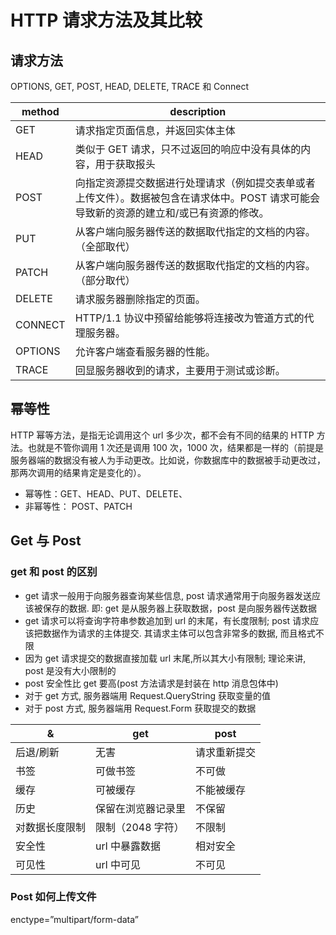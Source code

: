 # HTTP 请求方法及其比较

## 请求方法

OPTIONS, GET, POST, HEAD, DELETE, TRACE 和 Connect

| method  | description                                                                                                                              |
| ------- | ---------------------------------------------------------------------------------------------------------------------------------------- |
| GET     | 请求指定页面信息，并返回实体主体                                                                                                         |
| HEAD    | 类似于 GET 请求，只不过返回的响应中没有具体的内容，用于获取报头                                                                          |
| POST    | 向指定资源提交数据进行处理请求（例如提交表单或者上传文件）。数据被包含在请求体中。POST 请求可能会导致新的资源的建立和/或已有资源的修改。 |
| PUT     | 从客户端向服务器传送的数据取代指定的文档的内容。（全部取代）                                                                             |
| PATCH   | 从客户端向服务器传送的数据取代指定的文档的内容。（部分取代）                                                                             |
| DELETE  | 请求服务器删除指定的页面。                                                                                                               |
| CONNECT | HTTP/1.1 协议中预留给能够将连接改为管道方式的代理服务器。                                                                                |
| OPTIONS | 允许客户端查看服务器的性能。                                                                                                             |
| TRACE   | 回显服务器收到的请求，主要用于测试或诊断。                                                                                               |

## 幂等性

HTTP 幂等方法，是指无论调用这个 url 多少次，都不会有不同的结果的 HTTP 方法。也就是不管你调用 1 次还是调用 100 次，1000 次，结果都是一样的（前提是服务器端的数据没有被人为手动更改。比如说，你数据库中的数据被手动更改过，那两次调用的结果肯定是变化的）。

- 幂等性：GET、HEAD、PUT、DELETE、
- 非幂等性： POST、PATCH

## Get 与 Post

### get 和 post 的区别

- get 请求一般用于向服务器查询某些信息, post 请求通常用于向服务器发送应该被保存的数据. 即: get 是从服务器上获取数据，post 是向服务器传送数据
- get 请求可以将查询字符串参数追加到 url 的末尾，有长度限制; post 请求应该把数据作为请求的主体提交. 其请求主体可以包含非常多的数据, 而且格式不限
- 因为 get 请求提交的数据直接加载 url 末尾,所以其大小有限制; 理论来讲, post 是没有大小限制的
- post 安全性比 get 要高(post 方法请求是封装在 http 消息包体中)
- 对于 get 方式, 服务器端用 Request.QueryString 获取变量的值
- 对于 post 方式, 服务器端用 Request.Form 获取提交的数据

| &              | get                | post         |
| -------------- | ------------------ | ------------ |
| 后退/刷新      | 无害               | 请求重新提交 |
| 书签           | 可做书签           | 不可做       |
| 缓存           | 可被缓存           | 不能被缓存   |
| 历史           | 保留在浏览器记录里 | 不保留       |
| 对数据长度限制 | 限制（2048 字符）  | 不限制       |
| 安全性         | url 中暴露数据     | 相对安全     |
| 可见性         | url 中可见         | 不可见       |

### Post 如何上传文件

enctype=”multipart/form-data”
